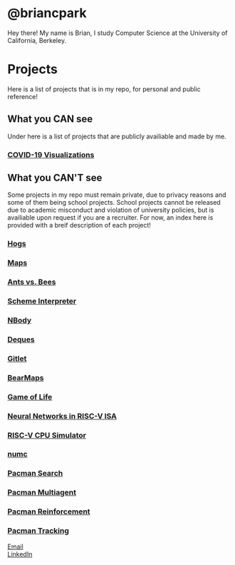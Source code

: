 # @briancpark
Hey there! My name is Brian, I study Computer Science at the University of California, Berkeley.

# Projects
Here is a list of projects that is in my repo, for personal and public reference!

## What you **CAN** see
Under here is a list of projects that are publicly availiable and made by me.

### [COVID-19 Visualizations](https://github.com/briancpark/COVID-19-Visualizations)

## What you **CAN'T** see
Some projects in my repo must remain private, due to privacy reasons and some of them being school projects. School projects cannot be released due to academic misconduct and violation of university policies, but is availiable upon request if you are a recruiter. For now, an index here is provided with a breif description of each project!

### [Hogs](https://github.com/briancpark/cs61a/tree/master/projects/hogs)
### [Maps](https://github.com/briancpark/cs61a/tree/master/projects/maps)
### [Ants vs. Bees](https://github.com/briancpark/cs61a/tree/master/projects/ants)
### [Scheme Interpreter](https://github.com/briancpark/cs61a/tree/master/projects/scheme)

### [NBody](https://github.com/Berkeley-CS61B-Student/su20-p329/tree/master/proj0)
### [Deques](https://github.com/Berkeley-CS61B-Student/su20-p329/tree/master/proj1)
### [Gitlet](https://github.com/Berkeley-CS61B-Student/su20-p329/tree/master/proj2)
### [BearMaps](https://github.com/Berkeley-CS61B-Student/su20-p329/tree/master/proj3)

### [Game of Life](https://github.com/61c-student/fa20-proj1-briancpark)
### [Neural Networks in RISC-V ISA](https://github.com/61c-student/fa20-proj2-borastan)
### [RISC-V CPU Simulator](https://github.com/61c-student/fa20-proj3-borastan)
### [numc](https://github.com/61c-student/fa20-proj4-cython)

### [Pacman Search](https://github.com/briancpark/cs188/tree/master/search)
### [Pacman Multiagent](https://github.com/briancpark/cs188/tree/master/multiagent)
### [Pacman Reinforcement](https://github.com/briancpark/cs188/tree/master/reinforcement)
### [Pacman Tracking](https://github.com/briancpark/cs188/tree/master/tracking)

[Email](mailto:briancpark@berkeley.edu)\
[LinkedIn](https://www.linkedin.com/in/brianparkberkeley/)
